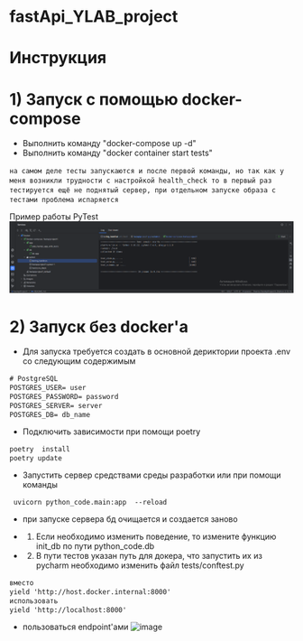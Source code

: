 # fastApi_YLAB_project

# Инструкция
# 1) Запуск с помощью docker-compose

* Выполнить команду "docker-compose up -d"
* Выполнить команду  "docker container start tests"

`на самом деле тесты запускаются и после первой команды, но так как у меня возникли трудности с настройкой health_check
 то в первый раз тестируется ещё не поднятый сервер, при отдельном запуске образа с тестами проблема испаряется`

Пример работы PyTest
![img.png](img.png)

# 2) Запуск без docker'а 
* Для запуска требуется создать в основной дериктории проекта .env со следующим содержимым
```
# PostgreSQL
POSTGRES_USER= user
POSTGRES_PASSWORD= password
POSTGRES_SERVER= server
POSTGRES_DB= db_name
```
* Подключить зависимости при помощи poetry
```
poetry  install
poetry update
```
* Запустить сервер средствами среды разработки или при помощи команды
~~~
 uvicorn python_code.main:app  --reload
~~~
* при запуске сервера бд очищается и создается заново

* 1) Если необходимо изменить поведение, то измените функцию  init_db по пути python_code.db 
* 2) В пути тестов указан путь для докера, что запустить их из pycharm  необходимо изменить 
файл tests/conftest.py


```
вместо 
yield 'http://host.docker.internal:8000'
использовать 
yield 'http://localhost:8000'
```

* пользоваться endpoint'ами 
![image](https://github.com/VEIIEV/fastApi_YLAB_project/assets/62066130/e666d4c9-ffa8-499c-addd-8528d9e5ef45)


